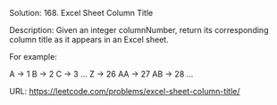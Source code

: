 Solution: 168. Excel Sheet Column Title

Description:
Given an integer columnNumber, return its corresponding column title as it appears in an Excel sheet.

For example:

A -> 1
B -> 2
C -> 3
...
Z -> 26
AA -> 27
AB -> 28 
...

URL:
https://leetcode.com/problems/excel-sheet-column-title/

